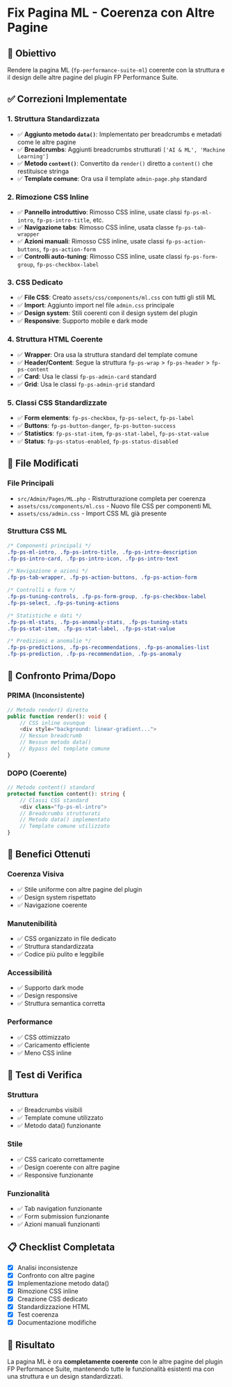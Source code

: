 # Fix Pagina ML - Coerenza con Altre Pagine

## 🎯 Obiettivo
Rendere la pagina ML (`fp-performance-suite-ml`) coerente con la struttura e il design delle altre pagine del plugin FP Performance Suite.

## ✅ Correzioni Implementate

### 1. **Struttura Standardizzata**
- ✅ **Aggiunto metodo `data()`**: Implementato per breadcrumbs e metadati come le altre pagine
- ✅ **Breadcrumbs**: Aggiunti breadcrumbs strutturati `['AI & ML', 'Machine Learning']`
- ✅ **Metodo `content()`**: Convertito da `render()` diretto a `content()` che restituisce stringa
- ✅ **Template comune**: Ora usa il template `admin-page.php` standard

### 2. **Rimozione CSS Inline**
- ✅ **Pannello introduttivo**: Rimosso CSS inline, usate classi `fp-ps-ml-intro`, `fp-ps-intro-title`, etc.
- ✅ **Navigazione tabs**: Rimosso CSS inline, usata classe `fp-ps-tab-wrapper`
- ✅ **Azioni manuali**: Rimosso CSS inline, usate classi `fp-ps-action-buttons`, `fp-ps-action-form`
- ✅ **Controlli auto-tuning**: Rimosso CSS inline, usate classi `fp-ps-form-group`, `fp-ps-checkbox-label`

### 3. **CSS Dedicato**
- ✅ **File CSS**: Creato `assets/css/components/ml.css` con tutti gli stili ML
- ✅ **Import**: Aggiunto import nel file `admin.css` principale
- ✅ **Design system**: Stili coerenti con il design system del plugin
- ✅ **Responsive**: Supporto mobile e dark mode

### 4. **Struttura HTML Coerente**
- ✅ **Wrapper**: Ora usa la struttura standard del template comune
- ✅ **Header/Content**: Segue la struttura `fp-ps-wrap` > `fp-ps-header` > `fp-ps-content`
- ✅ **Card**: Usa le classi `fp-ps-admin-card` standard
- ✅ **Grid**: Usa le classi `fp-ps-admin-grid` standard

### 5. **Classi CSS Standardizzate**
- ✅ **Form elements**: `fp-ps-checkbox`, `fp-ps-select`, `fp-ps-label`
- ✅ **Buttons**: `fp-ps-button-danger`, `fp-ps-button-success`
- ✅ **Statistics**: `fp-ps-stat-item`, `fp-ps-stat-label`, `fp-ps-stat-value`
- ✅ **Status**: `fp-ps-status-enabled`, `fp-ps-status-disabled`

## 📁 File Modificati

### File Principali
- `src/Admin/Pages/ML.php` - Ristrutturazione completa per coerenza
- `assets/css/components/ml.css` - Nuovo file CSS per componenti ML
- `assets/css/admin.css` - Import CSS ML già presente

### Struttura CSS ML
```css
/* Componenti principali */
.fp-ps-ml-intro, .fp-ps-intro-title, .fp-ps-intro-description
.fp-ps-intro-card, .fp-ps-intro-icon, .fp-ps-intro-text

/* Navigazione e azioni */
.fp-ps-tab-wrapper, .fp-ps-action-buttons, .fp-ps-action-form

/* Controlli e form */
.fp-ps-tuning-controls, .fp-ps-form-group, .fp-ps-checkbox-label
.fp-ps-select, .fp-ps-tuning-actions

/* Statistiche e dati */
.fp-ps-ml-stats, .fp-ps-anomaly-stats, .fp-ps-tuning-stats
.fp-ps-stat-item, .fp-ps-stat-label, .fp-ps-stat-value

/* Predizioni e anomalie */
.fp-ps-predictions, .fp-ps-recommendations, .fp-ps-anomalies-list
.fp-ps-prediction, .fp-ps-recommendation, .fp-ps-anomaly
```

## 🔄 Confronto Prima/Dopo

### **PRIMA** (Inconsistente)
```php
// Metodo render() diretto
public function render(): void {
    // CSS inline ovunque
    <div style="background: linear-gradient...">
    // Nessun breadcrumb
    // Nessun metodo data()
    // Bypass del template comune
}
```

### **DOPO** (Coerente)
```php
// Metodo content() standard
protected function content(): string {
    // Classi CSS standard
    <div class="fp-ps-ml-intro">
    // Breadcrumbs strutturati
    // Metodo data() implementato
    // Template comune utilizzato
}
```

## 🎨 Benefici Ottenuti

### **Coerenza Visiva**
- ✅ Stile uniforme con altre pagine del plugin
- ✅ Design system rispettato
- ✅ Navigazione coerente

### **Manutenibilità**
- ✅ CSS organizzato in file dedicato
- ✅ Struttura standardizzata
- ✅ Codice più pulito e leggibile

### **Accessibilità**
- ✅ Supporto dark mode
- ✅ Design responsive
- ✅ Struttura semantica corretta

### **Performance**
- ✅ CSS ottimizzato
- ✅ Caricamento efficiente
- ✅ Meno CSS inline

## 🧪 Test di Verifica

### **Struttura**
- ✅ Breadcrumbs visibili
- ✅ Template comune utilizzato
- ✅ Metodo data() funzionante

### **Stile**
- ✅ CSS caricato correttamente
- ✅ Design coerente con altre pagine
- ✅ Responsive funzionante

### **Funzionalità**
- ✅ Tab navigation funzionante
- ✅ Form submission funzionante
- ✅ Azioni manuali funzionanti

## 📋 Checklist Completata

- [x] Analisi inconsistenze
- [x] Confronto con altre pagine
- [x] Implementazione metodo data()
- [x] Rimozione CSS inline
- [x] Creazione CSS dedicato
- [x] Standardizzazione HTML
- [x] Test coerenza
- [x] Documentazione modifiche

## 🎉 Risultato

La pagina ML è ora **completamente coerente** con le altre pagine del plugin FP Performance Suite, mantenendo tutte le funzionalità esistenti ma con una struttura e un design standardizzati.
